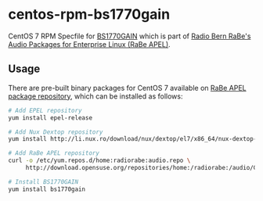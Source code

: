 # centos-rpm-bs1770gain
CentOS 7 RPM Specfile for [BS1770GAIN](http://bs1770gain.sourceforge.net/)
which is part of [Radio Bern RaBe's Audio Packages for Enterprise Linux (RaBe
APEL)](https://build.opensuse.org/project/show/home:radiorabe:audio).

## Usage
There are pre-built binary packages for CentOS 7 available on [RaBe APEL
package
repository](https://build.opensuse.org/project/show/home:radiorabe:audio),
which can be installed as follows:

```bash
# Add EPEL repository
yum install epel-release

# Add Nux Dextop repository
yum install http://li.nux.ro/download/nux/dextop/el7/x86_64/nux-dextop-release-0-5.el7.nux.noarch.rpm

# Add RaBe APEL repository
curl -o /etc/yum.repos.d/home:radiorabe:audio.repo \
     http://download.opensuse.org/repositories/home:/radiorabe:/audio/CentOS_7/home:radiorabe:audio.repo

# Install BS1770GAIN
yum install bs1770gain
```
